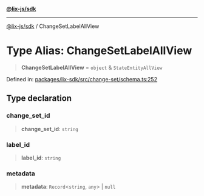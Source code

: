 [**@lix-js/sdk**](../README.md)

***

[@lix-js/sdk](../README.md) / ChangeSetLabelAllView

# Type Alias: ChangeSetLabelAllView

> **ChangeSetLabelAllView** = `object` & `StateEntityAllView`

Defined in: [packages/lix-sdk/src/change-set/schema.ts:252](https://github.com/opral/monorepo/blob/3bcc1f95be292671fbdc30a84e807512030f233b/packages/lix-sdk/src/change-set/schema.ts#L252)

## Type declaration

### change\_set\_id

> **change\_set\_id**: `string`

### label\_id

> **label\_id**: `string`

### metadata

> **metadata**: `Record`\<`string`, `any`\> \| `null`
